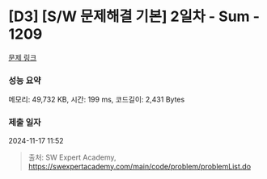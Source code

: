# [D3] [S/W 문제해결 기본] 2일차 - Sum - 1209 

[문제 링크](https://swexpertacademy.com/main/code/problem/problemDetail.do?contestProbId=AV13_BWKACUCFAYh) 

### 성능 요약

메모리: 49,732 KB, 시간: 199 ms, 코드길이: 2,431 Bytes

### 제출 일자

2024-11-17 11:52



> 출처: SW Expert Academy, https://swexpertacademy.com/main/code/problem/problemList.do